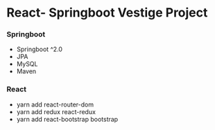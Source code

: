 # React- Springboot Vestige Project

### Springboot

- Springboot ^2.0
- JPA
- MySQL
- Maven

### React

- yarn add react-router-dom
- yarn add redux react-redux
- yarn add react-bootstrap bootstrap